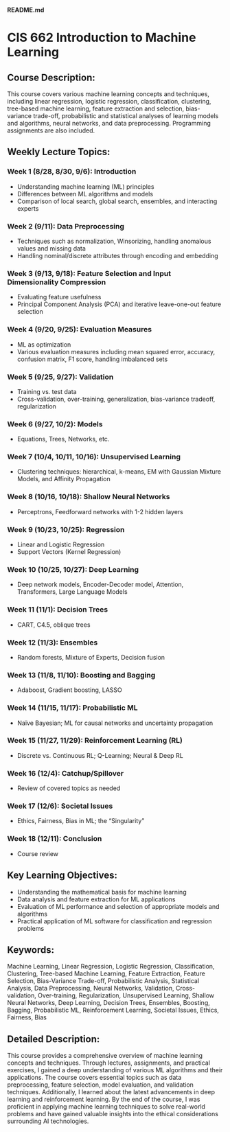 **README.md**

# CIS 662 Introduction to Machine Learning

## Course Description:
This course covers various machine learning concepts and techniques, including linear regression, logistic regression, classification, clustering, tree-based machine learning, feature extraction and selection, bias-variance trade-off, probabilistic and statistical analyses of learning models and algorithms, neural networks, and data preprocessing. Programming assignments are also included.

## Weekly Lecture Topics:

### Week 1 (8/28, 8/30, 9/6): Introduction
- Understanding machine learning (ML) principles
- Differences between ML algorithms and models
- Comparison of local search, global search, ensembles, and interacting experts

### Week 2 (9/11): Data Preprocessing
- Techniques such as normalization, Winsorizing, handling anomalous values and missing data
- Handling nominal/discrete attributes through encoding and embedding

### Week 3 (9/13, 9/18): Feature Selection and Input Dimensionality Compression
- Evaluating feature usefulness
- Principal Component Analysis (PCA) and iterative leave-one-out feature selection

### Week 4 (9/20, 9/25): Evaluation Measures
- ML as optimization
- Various evaluation measures including mean squared error, accuracy, confusion matrix, F1 score, handling imbalanced sets

### Week 5 (9/25, 9/27): Validation
- Training vs. test data
- Cross-validation, over-training, generalization, bias-variance tradeoff, regularization

### Week 6 (9/27, 10/2): Models
- Equations, Trees, Networks, etc.

### Week 7 (10/4, 10/11, 10/16): Unsupervised Learning
- Clustering techniques: hierarchical, k-means, EM with Gaussian Mixture Models, and Affinity Propagation

### Week 8 (10/16, 10/18): Shallow Neural Networks
- Perceptrons, Feedforward networks with 1-2 hidden layers

### Week 9 (10/23, 10/25): Regression
- Linear and Logistic Regression
- Support Vectors (Kernel Regression)

### Week 10 (10/25, 10/27): Deep Learning
- Deep network models, Encoder-Decoder model, Attention, Transformers, Large Language Models

### Week 11 (11/1): Decision Trees
- CART, C4.5, oblique trees

### Week 12 (11/3): Ensembles
- Random forests, Mixture of Experts, Decision fusion

### Week 13 (11/8, 11/10): Boosting and Bagging
- Adaboost, Gradient boosting, LASSO

### Week 14 (11/15, 11/17): Probabilistic ML
- Naïve Bayesian; ML for causal networks and uncertainty propagation

### Week 15 (11/27, 11/29): Reinforcement Learning (RL)
- Discrete vs. Continuous RL; Q-Learning; Neural & Deep RL

### Week 16 (12/4): Catchup/Spillover
- Review of covered topics as needed

### Week 17 (12/6): Societal Issues
- Ethics, Fairness, Bias in ML; the “Singularity”

### Week 18 (12/11): Conclusion
- Course review

## Key Learning Objectives:
- Understanding the mathematical basis for machine learning
- Data analysis and feature extraction for ML applications
- Evaluation of ML performance and selection of appropriate models and algorithms
- Practical application of ML software for classification and regression problems

## Keywords:
Machine Learning, Linear Regression, Logistic Regression, Classification, Clustering, Tree-based Machine Learning, Feature Extraction, Feature Selection, Bias-Variance Trade-off, Probabilistic Analysis, Statistical Analysis, Data Preprocessing, Neural Networks, Validation, Cross-validation, Over-training, Regularization, Unsupervised Learning, Shallow Neural Networks, Deep Learning, Decision Trees, Ensembles, Boosting, Bagging, Probabilistic ML, Reinforcement Learning, Societal Issues, Ethics, Fairness, Bias

## Detailed Description:
This course provides a comprehensive overview of machine learning concepts and techniques. Through lectures, assignments, and practical exercises, I gained a deep understanding of various ML algorithms and their applications. The course covers essential topics such as data preprocessing, feature selection, model evaluation, and validation techniques. Additionally, I learned about the latest advancements in deep learning and reinforcement learning. By the end of the course, I was proficient in applying machine learning techniques to solve real-world problems and have gained valuable insights into the ethical considerations surrounding AI technologies.

